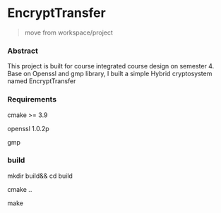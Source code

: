 # EncryptTransfer

> move from workspace/project

### Abstract

This project is built for course integrated course design on semester 4. Base on Openssl and gmp library, I built a simple Hybrid cryptosystem named EncryptTransfer

### Requirements

cmake >= 3.9

openssl 1.0.2p

gmp

### build
mkdir build&& cd build

cmake ..

make